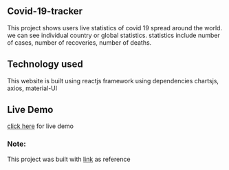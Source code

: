 ## Covid-19-tracker
This project shows users live statistics of covid 19 spread around the world. we can see individual country or global statistics. statistics include number of cases, number of recoveries, number of deaths.

## Technology used
This website is built using reactjs framework using dependencies chartsjs, axios, material-UI


## Live Demo
[click here](https://srikar-covid-19-tracker.netlify.app/) for live demo


### Note:
This project was built with [link](https://www.youtube.com/watch?v=khJlrj3Y6Ls&ab_channel=JavaScriptMastery) as reference 
